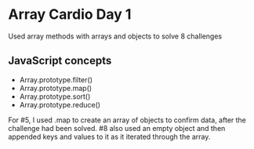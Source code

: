 # Array Cardio Day 1

Used array methods with arrays and objects to solve 8 challenges

## JavaScript concepts

- Array.prototype.filter()
- Array.prototype.map()
- Array.prototype.sort()
- Array.prototype.reduce()

For #5, I used .map to create an array of objects to confirm data, after the challenge had been solved. #8 also used an empty object and then appended keys and values to it as it iterated through the array.